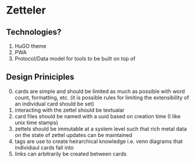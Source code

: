 # Zetteler
## Technologies?
1. HuGO theme
2. PWA
3. Protocol/Data model for tools to be built on top of

## Design Priniciples
0. cards are simple and should be limited as much as possible with word count, formatting, etc. (it is possible rules for limiting the extensibility of an individual card should be set)
1. interacting with the zettel should be textualar
2. card files should be named with a uuid based on creation time (I like unix time stamps)
3. zettels should be immutable at a system level such that rich metal data on the state of zettel updates can be maintained
4. tags are use to create heirarchical knowledge i.e. venn diagrams that individiaul cards fall into
5. links can arbitrarily be created between cards
